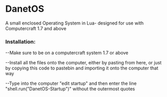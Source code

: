 # DanetOS
A small enclosed Operating System in Lua- designed for use with Computercraft 1.7 and above

### Installation:

--Make sure to be on a computercraft system 1.7 or above

--Install all the files onto the computer, either by pasting from here, or just by copying this code to pastebin and
importing it onto the computer that way

--Type into the computer "edit startup" and then enter the line "shell.run("DanetOS-Startup")" without the outermost quotes
